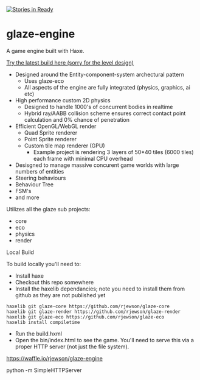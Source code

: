 [![Stories in Ready](https://badge.waffle.io/rjewson/glaze-engine.png?label=ready&title=Ready)](https://waffle.io/rjewson/glaze-engine)
# glaze-engine

A game engine built with Haxe. 

[Try the latest build here (sorry for the level design)](http://www.rjewson.com/glaze/)

- Designed around the Entity-component-system archectural pattern
    - Uses glaze-eco
    - All aspects of the engine are fully integrated (physics, graphics, ai etc)
- High performance custom 2D physics
    - Designed to handle 1000's of concurrent bodies in realtime
    - Hybrid ray/AABB collision scheme ensures correct contact point calculation and 0% chance of penetration
- Efficient OpenGL/WebGL render
    - Quad Sprite renderer
    - Point Sprite renderer
    - Custom tile map renderer (GPU)
        - Example project is rendering 3 layers of 50*40 tiles (6000 tiles) each frame with minimal CPU overhead
- Desisgned to manage massive concurent game worlds with large numbers of entities
- Steering behaviours
- Behaviour Tree
- FSM's
- and more

Utilizes all the glaze sub projects:

- core
- eco
- physics
- render

Local Build

To build locally you'll need to:

* Install haxe
* Checkout this repo somewhere
* Install the haxelib dependancies; note you need to install them from github as they are not published yet
```
haxelib git glaze-core https://github.com/rjewson/glaze-core
haxelib git glaze-render https://github.com/rjewson/glaze-render
haxelib git glaze-eco https://github.com/rjewson/glaze-eco
haxelib install compiletime
```
* Run the build.hxml
* Open the bin/index.html to see the game.  You'll need to serve this via a proper HTTP server (not just the file system).

https://waffle.io/rjewson/glaze-engine

python -m SimpleHTTPServer
